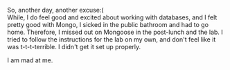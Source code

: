 So, another day, another excuse:(</br>
  While, I do feel good and excited about working with databases, and I felt pretty good with Mongo, I sicked in the public bathroom and had to go home. Therefore, I missed out on Mongoose in the post-lunch and the lab. I tried to follow the instructions for the lab on my own, and don't feel like it was t-t-t-terrible. I didn't get it set up properly.

  I am mad at me.
